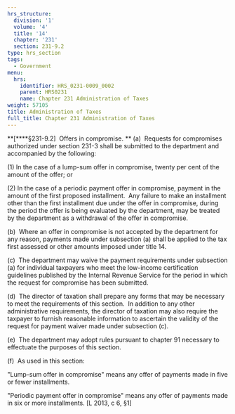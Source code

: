 ```yaml
---
hrs_structure:
  division: '1'
  volume: '4'
  title: '14'
  chapter: '231'
  section: 231-9.2
type: hrs_section
tags:
  - Government
menu:
  hrs:
    identifier: HRS_0231-0009_0002
    parent: HRS0231
    name: Chapter 231 Administration of Taxes
weight: 57105
title: Administration of Taxes
full_title: Chapter 231 Administration of Taxes
---
```

**[****§231-9.2]  Offers in compromise. ** (a)  Requests for compromises authorized under section 231-3 shall be submitted to the department and accompanied by the following:

(1) In the case of a lump-sum offer in compromise, twenty per cent of the amount of the offer; or

(2) In the case of a periodic payment offer in compromise, payment in the amount of the first proposed installment.  Any failure to make an installment other than the first installment due under the offer in compromise, during the period the offer is being evaluated by the department, may be treated by the department as a withdrawal of the offer in compromise.

(b)  Where an offer in compromise is not accepted by the department for any reason, payments made under subsection (a) shall be applied to the tax first assessed or other amounts imposed under title 14.

(c)  The department may waive the payment requirements under subsection (a) for individual taxpayers who meet the low-income certification guidelines published by the Internal Revenue Service for the period in which the request for compromise has been submitted.

(d)  The director of taxation shall prepare any forms that may be necessary to meet the requirements of this section.  In addition to any other administrative requirements, the director of taxation may also require the taxpayer to furnish reasonable information to ascertain the validity of the request for payment waiver made under subsection (c).

(e)  The department may adopt rules pursuant to chapter 91 necessary to effectuate the purposes of this section.

(f)  As used in this section:

"Lump-sum offer in compromise" means any offer of payments made in five or fewer installments.

"Periodic payment offer in compromise" means any offer of payments made in six or more installments. [L 2013, c 6, §1]